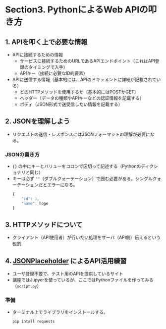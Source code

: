 # Section3. PythonによるWeb APIの叩き方
## 1. APIを叩く上で必要な情報
* APIに接続するための情報
  * サービスに接続するためのURLであるAPIエンドポイント（これはAPI登録のタイミングで入手）
  * APIキー（接続に必要なID的要素）
* APIに送信する情報（基本的には、APIのドキュメントに詳細が記載されている）
  * どのHTTPメソッドを使用するか（基本的にはPOSTかGET）
  * ヘッダー（データの種類やAPIキーなどの認証情報を記載する）
  * ボディ（JSON形式で送受信したい情報を記載する）
## 2. JSONを理解しよう
* リクエストの送信・レスポンスにはJSONフォーマットの理解が必要になる。
### JSONの書き方
* `{}` の中にキーとバリューをコロンで区切って記述する（Pythonのディクショナリと同じ）
* キーは必ず `""`（ダブルクォーテーション）で囲む必要がある。シングルクォーテーションだとエラーになる。
    ```javascript
    {
        "id": 1,
        "name": hoge
    }
    ```
## 3. HTTPメソッドについて
* クライアント（API使用者）が行いたい処理をサーバ（API側）伝えるという役割
## 4. [JSONPlaceholder](https://jsonplaceholder.typicode.com/) によるAPI活用練習
* ユーザ登録不要で、テスト用のAPIを提供しているサイト
* 講座ではJupyerを使っているが、ここではPythonファイルを作ってみる（`script.py`）

### 準備
* ターミナル上でライブラリをインストールする。
    ```
    pip intall requests
    ```